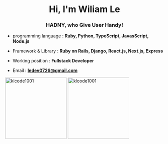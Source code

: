 <h1 align="center">Hi, I'm Wiliam Le</h1>
<h3 align="center">HADNY, who Give User Handy!</h3>


- programming language : **Ruby, Python, TypeScript, JavasScript, Node.js**

- Framework & Library : **Ruby on Rails, Django, React.js, Next.js, Express**

- Working position : **Fullstack Developer**

- Email : **ledev0726@gmail.com**

<div style="display: block;justify-content: center; gap: 20px">
  <div style="display: block;justify-content: center; gap: 20px">
  <img align="center" height="195px" src="https://github-readme-stats.vercel.app/api?username=klcode1001&show_icons=true&locale=en" alt="klcode1001" />
  <img align="center" height="195px" src="https://github-readme-stats.vercel.app/api/top-langs/?username=klcode1001&layout=compact" alt="klcode1001" />
    
</div>
</div>
